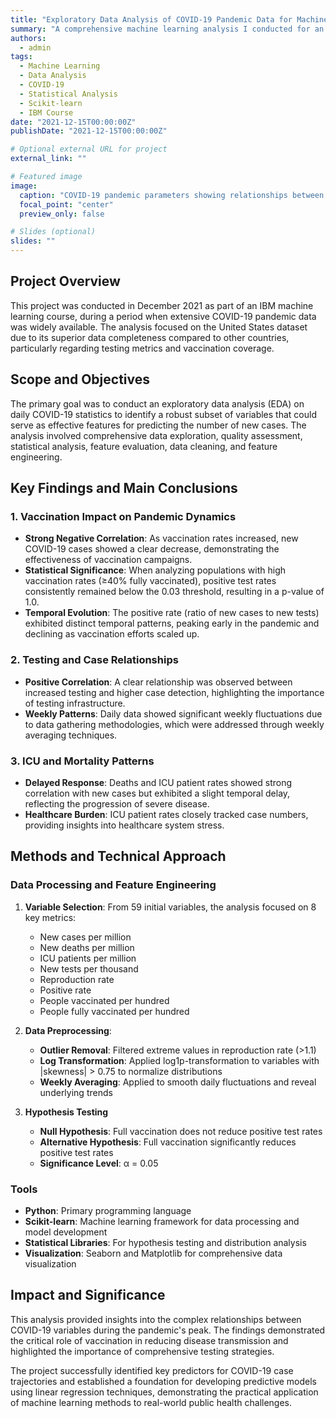 ```yaml
---
title: "Exploratory Data Analysis of COVID-19 Pandemic Data for Machine Learning"
summary: "A comprehensive machine learning analysis I conducted for an IBM course in 2021, exploring COVID-19 pandemic data to identify key predictors and relationships between variables using statistical methods and scikit-learn."
authors:
  - admin
tags:
  - Machine Learning
  - Data Analysis
  - COVID-19
  - Statistical Analysis
  - Scikit-learn
  - IBM Course
date: "2021-12-15T00:00:00Z"
publishDate: "2021-12-15T00:00:00Z"

# Optional external URL for project
external_link: ""

# Featured image
image:
  caption: "COVID-19 pandemic parameters showing relationships between cases, ICU patients, testing, vaccination rates, etc."
  focal_point: "center"
  preview_only: false

# Slides (optional)
slides: ""
---
```


## Project Overview

This project was conducted in December 2021 as part of an IBM machine learning course, during a period when extensive COVID-19 pandemic data was widely available. The analysis focused on the United States dataset due to its superior data completeness compared to other countries, particularly regarding testing metrics and vaccination coverage.

## Scope and Objectives

The primary goal was to conduct an exploratory data analysis (EDA) on daily COVID-19 statistics to identify a robust subset of variables that could serve as effective features for predicting the number of new cases. The analysis involved comprehensive data exploration, quality assessment, statistical analysis, feature evaluation, data cleaning, and feature engineering.

## Key Findings and Main Conclusions

### 1. **Vaccination Impact on Pandemic Dynamics**
- **Strong Negative Correlation**: As vaccination rates increased, new COVID-19 cases showed a clear decrease, demonstrating the effectiveness of vaccination campaigns.
- **Statistical Significance**: When analyzing populations with high vaccination rates (≥40% fully vaccinated), positive test rates consistently remained below the 0.03 threshold, resulting in a p-value of 1.0.
- **Temporal Evolution**: The positive rate (ratio of new cases to new tests) exhibited distinct temporal patterns, peaking early in the pandemic and declining as vaccination efforts scaled up.

### 2. **Testing and Case Relationships**
- **Positive Correlation**: A clear relationship was observed between increased testing and higher case detection, highlighting the importance of testing infrastructure.
- **Weekly Patterns**: Daily data showed significant weekly fluctuations due to data gathering methodologies, which were addressed through weekly averaging techniques.

### 3. **ICU and Mortality Patterns**
- **Delayed Response**: Deaths and ICU patient rates showed strong correlation with new cases but exhibited a slight temporal delay, reflecting the progression of severe disease.
- **Healthcare Burden**: ICU patient rates closely tracked case numbers, providing insights into healthcare system stress.

## Methods and Technical Approach

### **Data Processing and Feature Engineering**
1. **Variable Selection**: From 59 initial variables, the analysis focused on 8 key metrics:
   - New cases per million
   - New deaths per million  
   - ICU patients per million
   - New tests per thousand
   - Reproduction rate
   - Positive rate
   - People vaccinated per hundred
   - People fully vaccinated per hundred

2. **Data Preprocessing**:
   - **Outlier Removal**: Filtered extreme values in reproduction rate (>1.1)
   - **Log Transformation**: Applied log1p-transformation to variables with |skewness| > 0.75 to normalize distributions
   - **Weekly Averaging**: Applied to smooth daily fluctuations and reveal underlying trends

3. **Hypothesis Testing**
   - **Null Hypothesis**: Full vaccination does not reduce positive test rates
   - **Alternative Hypothesis**: Full vaccination significantly reduces positive test rates
   - **Significance Level**: α = 0.05

### **Tools**
- **Python**: Primary programming language
- **Scikit-learn**: Machine learning framework for data processing and model development
- **Statistical Libraries**: For hypothesis testing and distribution analysis
- **Visualization**: Seaborn and Matplotlib for comprehensive data visualization

## Impact and Significance

This analysis provided insights into the complex relationships between COVID-19 variables during the pandemic's peak. The findings demonstrated the critical role of vaccination in reducing disease transmission and highlighted the importance of comprehensive testing strategies.

The project successfully identified key predictors for COVID-19 case trajectories and established a foundation for developing predictive models using linear regression techniques, demonstrating the practical application of machine learning methods to real-world public health challenges.
